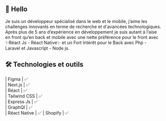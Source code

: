 
##  👋 Hello

Je suis un développeur spécialisé dans le web et le mobile, 
j’aime les challenges innovants en terme de recherche et d'avancées technologiques. 
Après plus de 5 ans d’expérience en développement je suis autant à l’aise en front qu’en back et mobile avec une nette préférence
pour le front avec ✨Réact Js - Réact Native✨ et un Fort Intérêt pour le Back avec Php - Laravel et
Javascript - Node js. 

##  🛠️ Technologies et outils

| Figma  | ✅  
| Next.js  | ✅   
| Réact | ✅  
| Tailwind CSS   | ✅  
| Express Js | ✅   
| GraphQl | ✅  
| Réact Native | ✅
| Shopify | ✅

